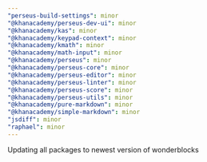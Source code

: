 ```yaml
---
"perseus-build-settings": minor
"@khanacademy/perseus-dev-ui": minor
"@khanacademy/kas": minor
"@khanacademy/keypad-context": minor
"@khanacademy/kmath": minor
"@khanacademy/math-input": minor
"@khanacademy/perseus": minor
"@khanacademy/perseus-core": minor
"@khanacademy/perseus-editor": minor
"@khanacademy/perseus-linter": minor
"@khanacademy/perseus-score": minor
"@khanacademy/perseus-utils": minor
"@khanacademy/pure-markdown": minor
"@khanacademy/simple-markdown": minor
"jsdiff": minor
"raphael": minor
---
```


Updating all packages to newest version of wonderblocks
